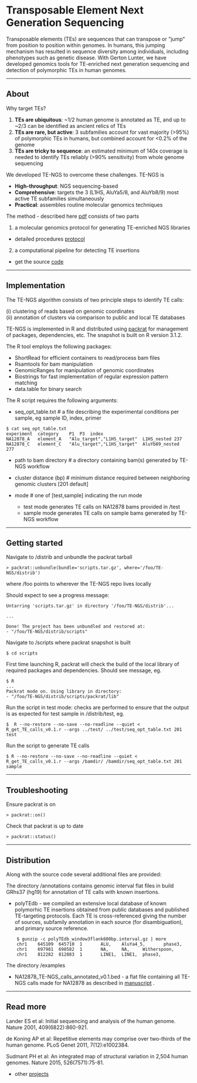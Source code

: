# Transposable Element Next Generation Sequencing  

Transposable elements (TEs) are sequences that can transpose or "jump" from position to position within genomes. In humans, this jumping mechanism has resulted in sequence diversity among individuals, including phenotypes such as genetic disease. With Gerton Lunter, we have developed genomics tools for TE-enriched next generation sequencing and detection of polymorphic TEs in human genomes.   

---
## About  
Why target TEs?  

1. **TEs are ubiquitous**: ~1/2 human genome is annotated as TE, and up to ~2/3 can be identified as ancient relics of TEs
2. **TEs are rare, but active**: 3 subfamilies account for vast majority (>95%) of polymorphic TEs in humans, but combined account for <0.2% of the genome
3. **TEs are tricky to sequence**: an estimated minimum of 140x coverage is needed to identify TEs reliably (>90% sensitivity) from whole genome sequencing 

We developed TE-NGS to overcome these challenges. TE-NGS is

- **High-throughput**: NGS sequencing-based
- **Comprehensive**: targets the 3 (L1HS, AluYa5/8, and AluYb8/9) most active TE subfamilies simultaneously
- **Practical**: assembles routine molecular genomics techniques 

The method - described here [pdf](#) consists of two parts
  
1. a molecular genomics protocol for generating TE-enriched NGS libraries  
- detailed procedures [protocol](#)   
 
2. a computational pipeline for detecting TE insertions   
- get the source [code](https://github.com/ekviky/TE-NGS)  

---
## Implementation  

The TE-NGS algorithm consists of two principle steps to identify TE calls:  
 
  (i) clustering of reads based on genomic coordinates   
  (ii) annotation of clusters via comparison to public and local TE databases   

TE-NGS is implemented in R and distributed using [packrat](https://github.com/rstudio/packrat) for management of packages, dependencies, etc. The snapshot is built on R version 3.1.2.  

The R tool employs the following packages:  
- ShortRead for efficient containers to read/process bam files
- Rsamtools for bam manipulation  
- GenomicRanges for manipulation of genomic coordinates  
- Biostrings for fast implementation of regular expression pattern matching  
- data.table for binary search   

The R script requires the following arguments:
- seq_opt_table.txt # a file describing the experimental conditions per sample, eg sample ID, index, primer  
```
$ cat seq_opt_table.txt
experiment	category	P1	P3	index
NA12878_A	element_A	"Alu_target","L1HS_target"	L1HS_nested	237
NA12878_C	element_C	"Alu_target","L1HS_target"	AluYb89_nested	277
```

- path to bam directory # a directory containing bam(s) generated by TE-NGS workflow  

- cluster distance (bp) # minimum distance required between neighboring genomic clusters [201 default]  

- mode # one of [test,sample] indicating the run mode  
  - test mode generates TE calls on NA12878 bams provided in /test
  - sample mode generates TE calls on sample bams generated by TE-NGS workflow

---
## Getting started  

Navigate to /distrib and unbundle the packrat tarball    
 
    > packrat::unbundle(bundle='scripts.tar.gz', where='/foo/TE-NGS/distrib')  

where /foo points to wherever the TE-NGS repo lives locally 

Should expect to see a progress message:   

    Untarring 'scripts.tar.gz' in directory '/foo/TE-NGS/distrib'...  

    ...  

    Done! The project has been unbundled and restored at:  
    - "/foo/TE-NGS/distrib/scripts"  


Navigate to /scripts where packrat snapshot is built 
 
    $ cd scripts 

First time launching R, packrat will check the build of the local library of required packages and dependencies. Should see message, eg.  

    $ R
    ...
    Packrat mode on. Using library in directory:  
    - "/foo/TE-NGS/distrib/scripts/packrat/lib"  


Run the script in test mode: checks are performed to ensure that the output is as expected for test sample in /distrib/test, eg.   

    $  R --no-restore --no-save --no-readline --quiet < R_get_TE_calls_v0.1.r --args ../test/ ../test/seq_opt_table.txt 201 test  


Run the script to generate TE calls  
    
    $ R --no-restore --no-save --no-readline --quiet < R_get_TE_calls_v0.1.r --args /bamdir/ /bamdir/seq_opt_table.txt 201 sample  

---
## Troubleshooting

Ensure packrat is on  

    > packrat::on()

Check that packrat is up to date

    > packrat::status()

---
## Distribution
Along with the source code several additional files are provided:   

The directory /annotations contains genomic interval flat files in build GRhs37 (hg19) for annotation of TE calls with known insertions.   

- polyTEdb - we compiled an extensive local database of known polymorhic TE insertions obtained from public databases and published TE-targeting protocols. Each TE is cross-referenced giving the number of sources, subfamily annotation in each source (for disambiguation), and primary source reference. 
```
    $ gunzip -c polyTEdb_window3flank600bp.interval.gz | more  
    chr1    645109  645710  1       ALU,    AluYa4_5,       phase3, 
    chr1    697981  698582  1       NA,     NA,     Witherspoon, 
    chr1    812282  812883  1       LINE1,  LINE1,  phase3, 
```

The directory /examples 

- NA12878_TE-NGS_calls_annotated_v0.1.bed - a flat file containing all TE-NGS calls made for NA12878 as described in [manuscript](#) .  

---
## Read more
Lander ES et al: Initial sequencing and analysis of the human genome. Nature 2001, 409(6822):860-921.

de Koning AP et al: Repetitive elements may comprise over two-thirds of the human genome. PLoS Genet 2011, 7(12):e1002384.

Sudmant PH et al: An integrated map of structural variation in 2,504 human genomes. Nature 2015, 526(7571):75-81.

- other [projects](https://ekviky.github.io/about/)
